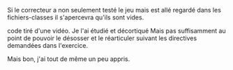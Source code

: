 Si le correcteur a non seulement testé le jeu mais est allé regardé dans les fichiers-classes il s'apercevra qu'ils sont vides.

code tiré d'une vidéo.
Je l'ai étudié et décortiqué 
Mais pas suffisamment au point de pouvoir le désosser et le réarticuler suivant les directives demandées dans l'exercice.

Mais bon, j'ai tout de même un peu appris.